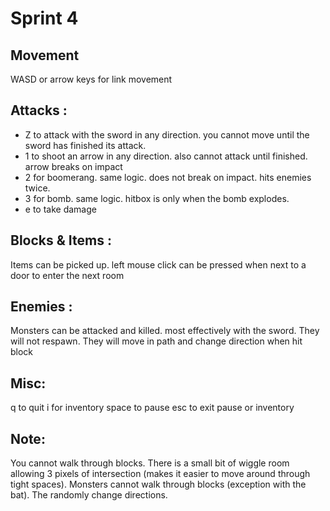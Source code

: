 # Sprint 4


## Movement
WASD or arrow keys for link movement

## Attacks :
- Z to attack with the sword in any direction. you cannot move until the sword has finished its attack.
- 1 to shoot an arrow in any direction. also cannot attack until finished. arrow breaks on impact
- 2 for boomerang. same logic. does not break on impact. hits enemies twice. 
- 3 for bomb. same logic. hitbox is only when the bomb explodes. 
- e to take damage


## Blocks & Items :
Items can be picked up.
left mouse click can be pressed when next to a door to enter the next room

## Enemies :
Monsters can be attacked and killed. most effectively with the sword. They will not respawn. They will move in path and change direction when hit block

## Misc:
q to quit
i for inventory
space to pause
esc to exit pause or inventory

## Note:
You cannot walk through blocks. There is a small bit of wiggle room allowing 3 pixels of intersection
(makes it easier to move around through tight spaces). Monsters cannot walk through blocks (exception with the bat). The randomly change directions.

